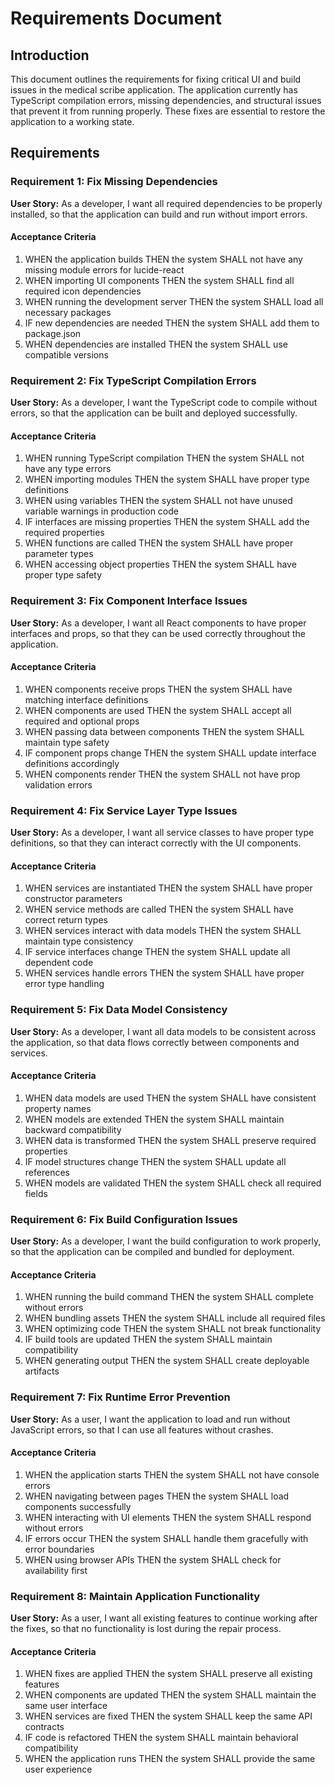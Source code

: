 # Requirements Document

## Introduction

This document outlines the requirements for fixing critical UI and build issues in the medical scribe application. The application currently has TypeScript compilation errors, missing dependencies, and structural issues that prevent it from running properly. These fixes are essential to restore the application to a working state.

## Requirements

### Requirement 1: Fix Missing Dependencies

**User Story:** As a developer, I want all required dependencies to be properly installed, so that the application can build and run without import errors.

#### Acceptance Criteria

1. WHEN the application builds THEN the system SHALL not have any missing module errors for lucide-react
2. WHEN importing UI components THEN the system SHALL find all required icon dependencies
3. WHEN running the development server THEN the system SHALL load all necessary packages
4. IF new dependencies are needed THEN the system SHALL add them to package.json
5. WHEN dependencies are installed THEN the system SHALL use compatible versions

### Requirement 2: Fix TypeScript Compilation Errors

**User Story:** As a developer, I want the TypeScript code to compile without errors, so that the application can be built and deployed successfully.

#### Acceptance Criteria

1. WHEN running TypeScript compilation THEN the system SHALL not have any type errors
2. WHEN importing modules THEN the system SHALL have proper type definitions
3. WHEN using variables THEN the system SHALL not have unused variable warnings in production code
4. IF interfaces are missing properties THEN the system SHALL add the required properties
5. WHEN functions are called THEN the system SHALL have proper parameter types
6. WHEN accessing object properties THEN the system SHALL have proper type safety

### Requirement 3: Fix Component Interface Issues

**User Story:** As a developer, I want all React components to have proper interfaces and props, so that they can be used correctly throughout the application.

#### Acceptance Criteria

1. WHEN components receive props THEN the system SHALL have matching interface definitions
2. WHEN components are used THEN the system SHALL accept all required and optional props
3. WHEN passing data between components THEN the system SHALL maintain type safety
4. IF component props change THEN the system SHALL update interface definitions accordingly
5. WHEN components render THEN the system SHALL not have prop validation errors

### Requirement 4: Fix Service Layer Type Issues

**User Story:** As a developer, I want all service classes to have proper type definitions, so that they can interact correctly with the UI components.

#### Acceptance Criteria

1. WHEN services are instantiated THEN the system SHALL have proper constructor parameters
2. WHEN service methods are called THEN the system SHALL have correct return types
3. WHEN services interact with data models THEN the system SHALL maintain type consistency
4. IF service interfaces change THEN the system SHALL update all dependent code
5. WHEN services handle errors THEN the system SHALL have proper error type handling

### Requirement 5: Fix Data Model Consistency

**User Story:** As a developer, I want all data models to be consistent across the application, so that data flows correctly between components and services.

#### Acceptance Criteria

1. WHEN data models are used THEN the system SHALL have consistent property names
2. WHEN models are extended THEN the system SHALL maintain backward compatibility
3. WHEN data is transformed THEN the system SHALL preserve required properties
4. IF model structures change THEN the system SHALL update all references
5. WHEN models are validated THEN the system SHALL check all required fields

### Requirement 6: Fix Build Configuration Issues

**User Story:** As a developer, I want the build configuration to work properly, so that the application can be compiled and bundled for deployment.

#### Acceptance Criteria

1. WHEN running the build command THEN the system SHALL complete without errors
2. WHEN bundling assets THEN the system SHALL include all required files
3. WHEN optimizing code THEN the system SHALL not break functionality
4. IF build tools are updated THEN the system SHALL maintain compatibility
5. WHEN generating output THEN the system SHALL create deployable artifacts

### Requirement 7: Fix Runtime Error Prevention

**User Story:** As a user, I want the application to load and run without JavaScript errors, so that I can use all features without crashes.

#### Acceptance Criteria

1. WHEN the application starts THEN the system SHALL not have console errors
2. WHEN navigating between pages THEN the system SHALL load components successfully
3. WHEN interacting with UI elements THEN the system SHALL respond without errors
4. IF errors occur THEN the system SHALL handle them gracefully with error boundaries
5. WHEN using browser APIs THEN the system SHALL check for availability first

### Requirement 8: Maintain Application Functionality

**User Story:** As a user, I want all existing features to continue working after the fixes, so that no functionality is lost during the repair process.

#### Acceptance Criteria

1. WHEN fixes are applied THEN the system SHALL preserve all existing features
2. WHEN components are updated THEN the system SHALL maintain the same user interface
3. WHEN services are fixed THEN the system SHALL keep the same API contracts
4. IF code is refactored THEN the system SHALL maintain behavioral compatibility
5. WHEN the application runs THEN the system SHALL provide the same user experience